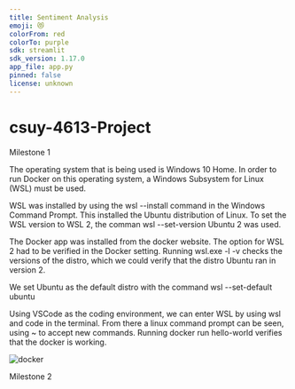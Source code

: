 ```yaml
---
title: Sentiment Analysis
emoji: 😻
colorFrom: red
colorTo: purple
sdk: streamlit
sdk_version: 1.17.0
app_file: app.py
pinned: false
license: unknown
---
```


# csuy-4613-Project
Milestone 1

The operating system that is being used is Windows 10 Home. In order to run Docker on this operating system, a
Windows Subsystem for Linux (WSL) must be used.

WSL was installed by using the wsl --install command in the Windows Command Prompt. This installed the Ubuntu 
distribution of Linux. To set the WSL version to WSL 2, the comman wsl --set-version Ubuntu 2 was used.

The Docker app was installed from the docker website. The option for WSL 2 had to be verified in the
Docker setting. Running wsl.exe -l -v checks the versions of the distro, which we could verify that
the distro Ubuntu ran in version 2. 

We set Ubuntu as the default distro with the command wsl --set-default ubuntu

Using VSCode as the coding environment, we can enter WSL by using wsl and code in the terminal. From there
a linux command prompt can be seen, using ~ to accept new commands. Running docker run hello-world verifies
that the docker is working.

![docker](https://user-images.githubusercontent.com/33811542/227808275-baf0dec3-181c-4b04-beeb-b42c35667edb.jpg)

Milestone 2


